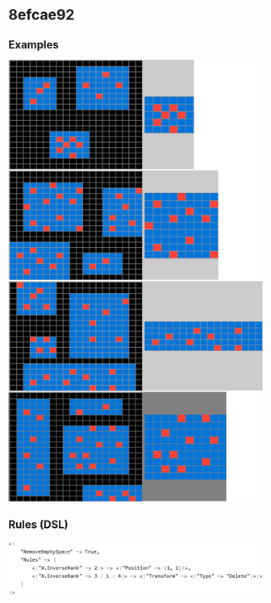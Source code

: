 # 8efcae92

## Examples

![ARC examples for 8efcae92](examples.png?raw=true)

## Rules (DSL)

![DSL rules for 8efcae92](rules.png?raw=true)

